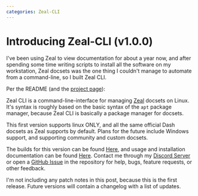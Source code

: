 ```yaml
---
categories: Zeal-CLI
---
```


# Introducing Zeal-CLI (v1.0.0)
I've been using Zeal to view documentation for about a year now, and after spending some time writing scripts to install all the software on my workstation, Zeal docsets was the one thing I couldn't manage to automate from a command-line, so I built Zeal CLI.

Per the README (and the [project page](/projects/zeal-cli)):

Zeal CLI is a command-line-interface for managing [Zeal](https://zealdocs.org/) docsets on Linux. It's syntax is roughly based on the basic syntax of the `apt` package manager, because Zeal CLI is basically a package manager for docsets.

This first version supports linux ONLY, and all the same official Dash docsets as Zeal supports by default. Plans for the future include Windows support, and supporting community and custom docsets.

The builds for this version can be found [Here](https://github.com/Morpheus636/zeal-cli/releases/tag/v1.0.0), and usage and installation documentation can be found [Here](https://github.com/Morpheus636/zeal-cli/blob/v1.0.0/docs/usage.md). Contact me through my [Discord Server](https://discord.morpheus636.com) or open a [GitHub Issue](https://github.com/Morpheus636/zeal-cli/issues) in the repository for help, bugs, feature requests, or other feedback.

I'm not including any patch notes in this post, because this is the first release. Future versions will contain a changelog with a list of updates.
